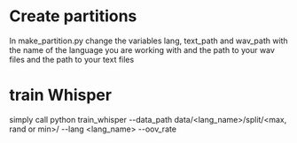 # Create partitions
In make_partition.py change the variables lang, text_path and wav_path with the name of the language you are working with and the path to your wav files and the path to your text files

# train Whisper
simply call python train_whisper --data_path data/<lang_name>/split/<max, rand or min>/ --lang <lang_name> --oov_rate <max rand or min>
